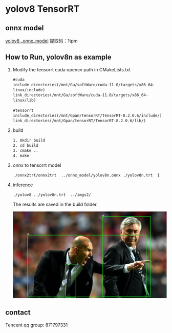 # yolov8 TensorRT

## onnx model

[yolov8 _onnx_model](https://pan.baidu.com/s/13JqhFB1uWhqzz_zSHAeO7Q)   提取码：1tpm

## How to Run, yolov8n as example

1. Modify the tensorrt cuda opencv path in CMakeLists.txt

   ```
   #cuda 
   include_directories(/mnt/Gu/softWare/cuda-11.0/targets/x86_64-linux/include)
   link_directories(/mnt/Gu/softWare/cuda-11.0/targets/x86_64-linux/lib)

   #tensorrt 
   include_directories(/mnt/Gpan/tensorRT/TensorRT-8.2.0.6/include/)
   link_directories(/mnt/Gpan/tensorRT/TensorRT-8.2.0.6/lib/)
   ```
2. build

   ```
   1. mkdir build
   2. cd build
   3. cmake ..
   4. make

   ```
3. onnx  to tensorrt model

   ```
   ./onnx2trt/onnx2trt  ../onnx_model/yolov8n.onnx ./yolov8n.trt  1

   ```
4. inference

   ```
   ./yolov8 ../yolov8n.trt  ../imgs2/
   ```

   The results are saved in the build folder.

   ![image](result/zidane.jpg)

## contact

Tencent qq group:  871797331

